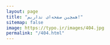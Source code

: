```yaml
---
layout: page
title: "همچین صفحه‌ای نداریم!"
sitemap: false
image: https://typo.ir/images/404.jpg
permalink: "/404.html"
---
```

<style type="text/css">
  #block-left {
    width: 100%;
  }
  #block-right {
    display: none;
  }
</style>
